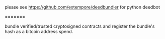 please see https://github.com/extempore/deedbundler for python deedbot

=======

bundle verified/trusted cryptosigned contracts and register the bundle's hash as a bitcoin address spend.


